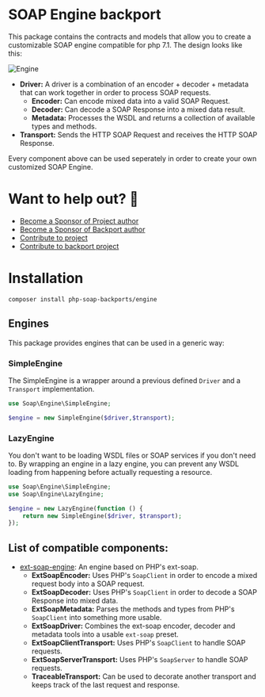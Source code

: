 # SOAP Engine backport

This package contains the contracts and models that allow you to create a customizable SOAP engine compatible for php 7.1.
The design looks like this:

![Engine](docs/engine.png)

* **Driver:** A driver is a combination of an encoder + decoder + metadata that can work together in order to process SOAP requests.
    * **Encoder:** Can encode mixed data into a valid SOAP Request.
    * **Decoder:** Can decode a SOAP Response into a mixed data result.
    * **Metadata:** Processes the WSDL and returns a collection of available types and methods.
* **Transport:** Sends the HTTP SOAP Request and receives the HTTP SOAP Response.

Every component above can be used seperately in order to create your own customized SOAP Engine.

# Want to help out? 💚

- [Become a Sponsor of Project author](https://github.com/php-soap/.github/blob/main/HELPING_OUT.md#sponsor)
- [Become a Sponsor of Backport author](https://github.com/php-soap-backports/.github/blob/main/HELPING_OUT.md#sponsor)
- [Contribute to project](https://github.com/php-soap/.github/blob/main/HELPING_OUT.md#contribute)
- [Contribute to backport project](https://github.com/php-soap-backports/.github/blob/main/HELPING_OUT.md#contribute)

# Installation

```shell
composer install php-soap-backports/engine
```

## Engines

This package provides engines that can be used in a generic way:

### SimpleEngine

The SimpleEngine is a wrapper around a previous defined `Driver` and a `Transport` implementation.

```php
use Soap\Engine\SimpleEngine;

$engine = new SimpleEngine($driver,$transport);
```

### LazyEngine

You don't want to be loading WSDL files or SOAP services if you don't need to.
By wrapping an engine in a lazy engine, you can prevent any WSDL loading from happening before actually requesting a resource.

```php
use Soap\Engine\SimpleEngine;
use Soap\Engine\LazyEngine;

$engine = new LazyEngine(function () {
    return new SimpleEngine($driver, $transport);
});
```

## List of compatible components:

* [ext-soap-engine](https://github.com/php-soap-backports/ext-soap-engine): An engine based on PHP's ext-soap.
    * **ExtSoapEncoder:** Uses PHP's `SoapClient` in order to encode a mixed request body into a SOAP request.
    * **ExtSoapDecoder:** Uses PHP's `SoapClient` in order to decode a SOAP Response into mixed data.
    * **ExtSoapMetadata:** Parses the methods and types from PHP's `SoapClient` into something more usable.
    * **ExtSoapDriver:** Combines the ext-soap encoder, decoder and metadata tools into a usable `ext-soap` preset.
    * **ExtSoapClientTransport:** Uses PHP's `SoapClient` to handle SOAP requests.
    * **ExtSoapServerTransport:** Uses PHP's `SoapServer` to handle SOAP requests.
    * **TraceableTransport:** Can be used to decorate another transport and keeps track of the last request and response.